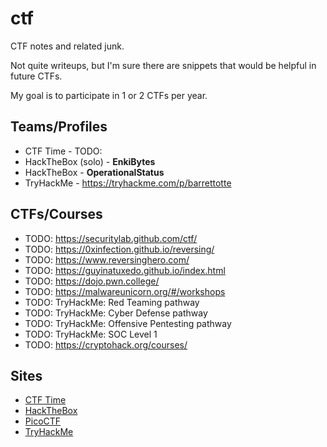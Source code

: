 # ctf

CTF notes and related junk.

Not quite writeups, but I'm sure there are snippets that would be helpful in future CTFs.

My goal is to participate in 1 or 2 CTFs per year.

## Teams/Profiles

- CTF Time - TODO:
- HackTheBox (solo) - **EnkiBytes**
- HackTheBox - **OperationalStatus**
- TryHackMe - https://tryhackme.com/p/barrettotte

## CTFs/Courses

- TODO: https://securitylab.github.com/ctf/
- TODO: https://0xinfection.github.io/reversing/
- TODO: https://www.reversinghero.com/
- TODO: https://guyinatuxedo.github.io/index.html
- TODO: https://dojo.pwn.college/
- TODO: https://malwareunicorn.org/#/workshops
- TODO: TryHackMe: Red Teaming pathway
- TODO: TryHackMe: Cyber Defense pathway
- TODO: TryHackMe: Offensive Pentesting pathway
- TODO: TryHackMe: SOC Level 1
- TODO: https://cryptohack.org/courses/

## Sites

- [CTF Time](https://ctftime.org/)
- [HackTheBox](https://app.hackthebox.com/home)
- [PicoCTF](https://picoctf.org/)
- [TryHackMe](https://tryhackme.com/)